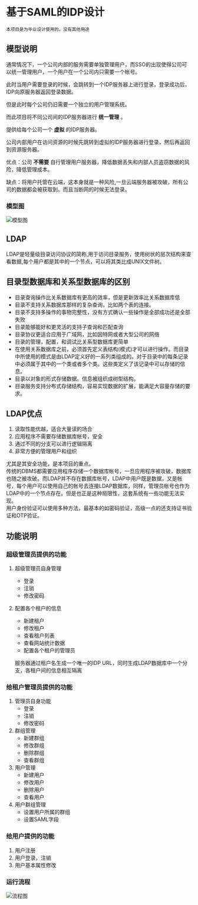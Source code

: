 # 基于SAML的IDP设计

	本项目是为毕业设计使用的，没有其他用途

## 模型说明

通常情况下，一个公司内部的服务需要单独管理用户，而SSO的出现使得公司可以统一管理用户，一个用户在一个公司内只需要一个帐号。

此时当用户需要登录的时候，会跳转到一个IDP服务器上进行登录，登录成功后，IDP向原服务器返回登录数据。

但是此时每个公司仍旧需要一个独立的用户管理系统。

而此项目将不同公司间的IDP服务器进行 **统一管理** 。

提供给每个公司一个 **虚拟** 的IDP服务器。

公司内部用户在访问资源的时候先跳转到虚拟的IDP服务器进行登录，然后再返回到资源服务器。

优点：公司 **不需要** 自行管理用户服务器，降低数据丢失和内部人员盗窃数据的风险，降低管理成本。

缺点：将用户托管在云端，这本身就是一种风险,一旦云端服务器被攻破，所有公司的数据都会被获取到。而且当断网的时候无法登录。

### 模型图

![模型图](http://ww4.sinaimg.cn/large/a74ecc4cjw1e3r8nns2jvj.jpg "设计模型图")

## LDAP

LDAP是轻量级目录访问协议的简称,用于访问目录服务，使用树状的层次结构来查看数据,每个用户都是其中的一个节点，可以将其类比成UNIX文件树。  

## 目录型数据库和关系型数据库的区别

* 目录查询操作比关系数据库有更高的效率，但是更新效率比关系数据库低
* 目录不支持关系数据库那样的复杂查询，比如两个表的连接。
* 目录不支持多操作的事物完整性，没有方式确认一些操作是全部成功还是全部失败
* 目录能够能好和更灵活的支持子查询和匹配查询
* 目录协议更适合应用于广域网，比如因特网或者大型公司的网络
* 目录的管理，配置，和调试比关系型数据库更简单
* 在使用关系数据库之前，必须首先定义表结构(模式)才可以进行操作。而目录中所使用的模式是由LDAP定义好的一系列类组成的。对于目录中的每条记录中必须属于其中的一个类或者多个类。这些类定义了该记录中可以存储的信息。
* 目录以对象的形式存储数据。信息被组织成树型结构。
* 目录服务支持分布式存储结构，容易实现数据的扩展，能满足大容量存储的要求。


## LDAP优点

1. 读取性能优越，适合大量读的场合
2. 应用程序不需要存储数据库帐号，安全
3. 通过不同的分支可以进行逻辑隔离
4. 非常方便的管理用户和组织

尤其是其安全功能，是本项目的重点。  
传统的DBMS都需要应用程序存储一个数据库帐号，一旦应用程序被攻破，数据库也随之被攻破。而LDAP并不存在数据库帐号，LDAP中用户既是数据，又是帐号，每个用户可以使用自己的帐号去连接LDAP数据库，同样，管理员帐号也作为LDAP中的一个节点存在。但是也正是这种局限性，这套系统有一些功能无法实现。  
用户身份验证可以使用多种方法，最基本的如密码验证，高级一点的还支持证书验证和OTP验证。

## 功能说明

### 超级管理员提供的功能

1. 超级管理员自身管理  
    * 登录
    * 注销
    * 修改密码

2. 配置各个租户的信息
    * 新建租户 
    * 修改租户 
    * 查看租户列表 
    * 查看网站统计数据
    * 配置各个租户的管理员

    服务器通过租户名生成一个唯一的IDP URL，同时生成LDAP数据库中一个分支，各租户间的信息相互隔离


### 给租户管理员提供的功能

1. 管理员自身功能
    * 登录
    * 注销
    * 修改密码
2. 群组管理
    * 新建群组
    * 修改群组
    * 删除群组
    * 查看群组
3. 用户管理
    * 新建用户
    * 修改用户
    * 删除用户
    * 查看用户
4. 用户群组管理
    * 设置用户所属的群组
    * 设置SAML字段


### 给用户提供的功能

1. 用户注册
2. 用户登录，注销
3. 用户基本属性修改 

### 运行流程

![流程图](http://ww4.sinaimg.cn/large/a74eed94jw1e3qnc3hkaoj.jpg "运行流程图")
